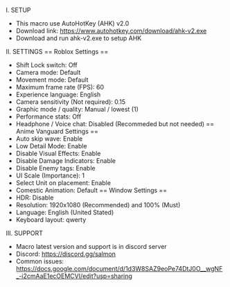 I. SETUP
- This macro use AutoHotKey (AHK) v2.0
- Download link: https://www.autohotkey.com/download/ahk-v2.exe
- Download and run ahk-v2.exe to setup AHK

II. SETTINGS
== Roblox Settings ==
- Shift Lock switch: Off
- Camera mode: Default
- Movement mode: Default
- Maximum frame rate (FPS): 60
- Experience language: English
- Camera sensitivity (Not required): 0.15
- Graphic mode / quality: Manual / lowest (1)
- Performance stats: Off
- Headphone / Voice chat: Disabled (Recommeded but not needed)
== Anime Vanguard Settings ==
- Auto skip wave: Enable
- Low Detail Mode: Enable
- Disable Visual Effects: Enable
- Disable Damage Indicators: Enable
- Disable Enemy tags: Enable
- UI Scale (Importance): 1
- Select Unit on placement: Enable
- Comestic Animation: Default
== Window Settings ==
- HDR: Disable
- Resolution: 1920x1080 (Recommended) and 100% (Must)
- Language: English (United Stated)
- Keyboard layout: qwerty

III. SUPPORT
- Macro latest version and support is in discord server
- Discord: https://discord.gg/salmon
- Common issues: https://docs.google.com/document/d/1d3W8SAZ9eoPe74DtJ0O__wgNF_-i2cmAaE1ecOEMCVI/edit?usp=sharing
